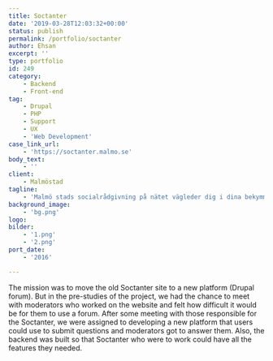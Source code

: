 ```yaml
---
title: Soctanter
date: '2019-03-28T12:03:32+00:00'
status: publish
permalink: /portfolio/soctanter
author: Ehsan
excerpt: ''
type: portfolio
id: 249
category:
    - Backend
    - Front-end
tag:
    - Drupal
    - PHP
    - Support
    - UX
    - 'Web Development'
case_link_url:
    - 'https://soctanter.malmo.se'
body_text:
    - ''
client:
    - Malmöstad
tagline:
    - 'Malmö stads socialrådgivning på nätet vägleder dig i dina bekymmer.'
background_image:
    - 'bg.png'
logo:
bilder:
    - '1.png'
    - '2.png'
port_date:
    - '2016'

---
```

The mission was to move the old Soctanter site to a new platform (Drupal forum). But in the pre-studies of the project, we had the chance to meet with moderators who worked on the website and felt how difficult it would be for them to use a forum. After some meeting with those responsible for the Soctanter, we were assigned to developing a new platform that users could use to submit questions and moderators got to answer them. Also, the backend was built so that Soctanter who were to work could have all the features they needed.
